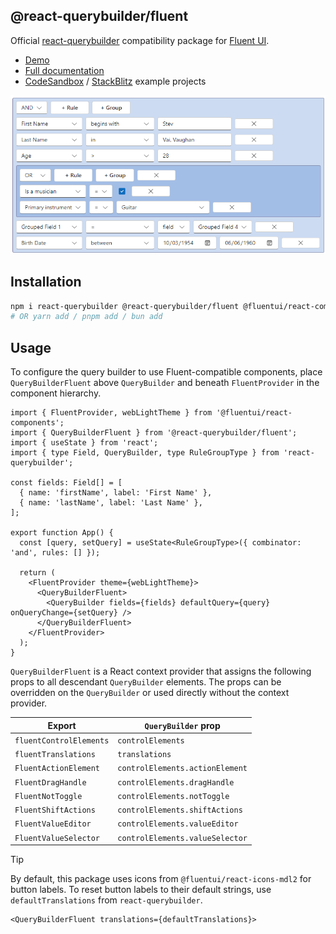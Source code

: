 ## @react-querybuilder/fluent

Official [react-querybuilder](https://npmjs.com/package/react-querybuilder) compatibility package for [Fluent UI](https://github.com/microsoft/fluentui).

- [Demo](https://react-querybuilder.js.org/demo/fluent)
- [Full documentation](https://react-querybuilder.js.org/)
- [CodeSandbox](https://react-querybuilder.js.org/sandbox?t=fluent) / [StackBlitz](https://react-querybuilder.js.org/sandbox?p=stackblitz&t=fluent) example projects

![Screenshot](../../_assets/screenshot-fluent.png)

## Installation

```bash
npm i react-querybuilder @react-querybuilder/fluent @fluentui/react-components @fluentui/react-icons-mdl2
# OR yarn add / pnpm add / bun add
```

## Usage

To configure the query builder to use Fluent-compatible components, place `QueryBuilderFluent` above `QueryBuilder` and beneath `FluentProvider` in the component hierarchy.

```tsx
import { FluentProvider, webLightTheme } from '@fluentui/react-components';
import { QueryBuilderFluent } from '@react-querybuilder/fluent';
import { useState } from 'react';
import { type Field, QueryBuilder, type RuleGroupType } from 'react-querybuilder';

const fields: Field[] = [
  { name: 'firstName', label: 'First Name' },
  { name: 'lastName', label: 'Last Name' },
];

export function App() {
  const [query, setQuery] = useState<RuleGroupType>({ combinator: 'and', rules: [] });

  return (
    <FluentProvider theme={webLightTheme}>
      <QueryBuilderFluent>
        <QueryBuilder fields={fields} defaultQuery={query} onQueryChange={setQuery} />
      </QueryBuilderFluent>
    </FluentProvider>
  );
}
```

`QueryBuilderFluent` is a React context provider that assigns the following props to all descendant `QueryBuilder` elements. The props can be overridden on the `QueryBuilder` or used directly without the context provider.

| Export                  | `QueryBuilder` prop             |
| ----------------------- | ------------------------------- |
| `fluentControlElements` | `controlElements`               |
| `fluentTranslations`    | `translations`                  |
| `FluentActionElement`   | `controlElements.actionElement` |
| `FluentDragHandle`      | `controlElements.dragHandle`    |
| `FluentNotToggle`       | `controlElements.notToggle`     |
| `FluentShiftActions`    | `controlElements.shiftActions`  |
| `FluentValueEditor`     | `controlElements.valueEditor`   |
| `FluentValueSelector`   | `controlElements.valueSelector` |

> [!TIP]
>
> By default, this package uses icons from `@fluentui/react-icons-mdl2` for button labels. To reset button labels to their default strings, use `defaultTranslations` from `react-querybuilder`.
>
> ```tsx
> <QueryBuilderFluent translations={defaultTranslations}>
> ```

